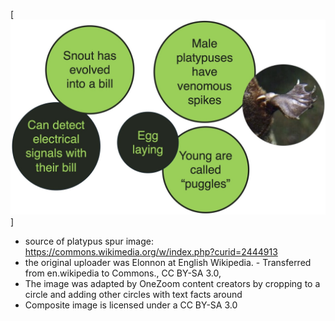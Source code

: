 [![platypus fun facts](platypus_fun_facts.jpeg)]

* source of platypus spur image: https://commons.wikimedia.org/w/index.php?curid=2444913
* the original uploader was Elonnon at English Wikipedia. - Transferred from en.wikipedia to Commons., CC BY-SA 3.0, 
* The image was adapted by OneZoom content creators by cropping to a circle and adding other circles with text facts around
* Composite image is licensed under a CC BY-SA 3.0
